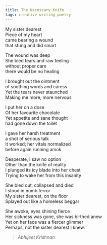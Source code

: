 ```yaml
---
title: The Necessary Knife 
tags: creative-writing poetry  
---
```


My sister dearest  
Piece of my heart  
came bearing a wound  
that stung and did smart  

The wound was deep  
She bled tears and raw feeling  
without proper care  
there would be no healing  

I brought out the ointment  
of soothing words and caress  
Yet the tears never staunched  
Making me more, more nervous  

I put her on a dose  
Of her favourite chocolate  
Yet appetite and sane thought  
had gone down the toilet  

I gave her harsh treatment  
a shot of serious talk  
It worked; her vitals normalized  
before again running amok  

Desperate, I saw no option  
Other than the knife of reality  
I plunged its icy blade into her chest  
Trying to wake her from this insanity  

She bled out, collapsed and died  
I stood in numb terror  
My sister dearest, on the floor  
Splayed out like a homeless beggar  

She awoke, eyes shining fierce  
Her sickness was gone, she was birthed anew  
Yet on her face was a fiercer glimmer  
Perhaps, not the sister dearest I knew.  

> <cite>Abhijeet Krishnan</cite>
